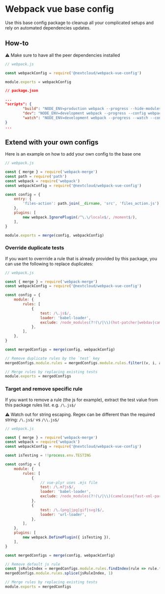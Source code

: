 # Webpack vue base config

Use this base config package to cleanup all your complicated setups and rely on automated dependencies updates.

## How-to
:warning: Make sure to have all the peer dependencies installed 

```js
// webpack.js

const webpackConfig = require('@nextcloud/webpack-vue-config')

module.exports = webpackConfig
```

```json
// package.json

...
"scripts": {
		"build": "NODE_ENV=production webpack --progress --hide-modules --config webpack.js",
		"dev": "NODE_ENV=development webpack --progress --config webpack.js",
		"watch": "NODE_ENV=development webpack --progress --watch --config webpack.js",
}
...
```

## Extend with your own configs
Here is an example on how to add your own  config to the base one

```js
// webpack.js

const { merge } = require('webpack-merge')
const path = require('path')
const webpack = require('webpack')
const webpackConfig = require('@nextcloud/webpack-vue-config')

const config = {
	entry: {
		'files-action': path.join(__dirname, 'src', 'files_action.js'),
	},
	plugins: [
		new webpack.IgnorePlugin(/^\.\/locale$/, /moment$/),
	],
}

module.exports = merge(config, webpackConfig)
```
### Override duplicate tests
If you want to overrride a rule that is already provided by this package, you can use the following to replace duplicates:

```js
// webpack.js

const { merge } = require('webpack-merge')
const webpackConfig = require('@nextcloud/webpack-vue-config')

const config = {
	module: {
		rules: [
			{
				test: /\.js$/,
				loader: 'babel-loader',
				exclude: /node_modules(?!(\/|\\)(hot-patcher|webdav|camelcase)(\/|\\))/,
			},
		],
	},
}

const mergedConfigs = merge(config, webpackConfig)

// Remove duplicate rules by the `test` key
mergedConfigs.module.rules = mergedConfigs.module.rules.filter((v, i, a) => a.findIndex(t => (t.test.toString() === v.test.toString())) === i)

// Merge rules by replacing existing tests
module.exports = mergedConfigs
```

### Target and remove specific rule
If you want to remove a rule (the js for example), extract the test value from this package rules list. e.g. `/\.js$/`

:warning: Watch out for string escaping. Regex can be different than the required string: `/\.js$/` vs `/\\.js$/`

```js
// webpack.js

const { merge } = require('webpack-merge')
const webpack = require('webpack')
const webpackConfig = require('@nextcloud/webpack-vue-config')

const isTesting = !!process.env.TESTING

const config = {
	module: {
		rules: [
			{
				// vue-plyr uses .mjs file
				test: /\.m?js$/,
				loader: 'babel-loader',
				exclude: /node_modules(?!(\/|\\)(camelcase|fast-xml-parser|hot-patcher|vue-plyr|webdav)(\/|\\))/,
			},
			{
				test: /\.(png|jpg|gif|svg)$/,
				loader: 'url-loader',
			},
		],
	},
	plugins: [
		new webpack.DefinePlugin({ isTesting }),
	],
}

const mergedConfigs = merge(config, webpackConfig)

// Remove default js rule
const jsRuleIndex = mergedConfigs.module.rules.findIndex(rule => rule.test.toString() === '/\\.js$/')
mergedConfigs.module.rules.splice(jsRuleIndex, 1)

// Merge rules by replacing existing tests
module.exports = mergedConfigs
```
